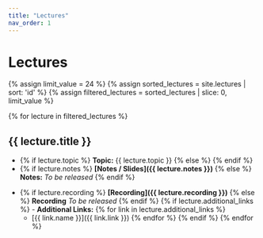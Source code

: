 ```yaml
---
title: "Lectures"
nav_order: 1
---
```


# Lectures

<!-- Lecture recordings are uploaded to [Panopto](https://mit.hosted.panopto.com/Panopto/Pages/Sessions/List.aspx#folderID=%22b2079bc7-0ca3-4fdf-a3e5-b1d4014c37ee%22). -->

{% assign limit_value = 24 %}  <!-- Set this to the number of lectures to display-->
{% assign sorted_lectures = site.lectures | sort: 'id' %}
{% assign filtered_lectures = sorted_lectures | slice: 0, limit_value %}

{% for lecture in filtered_lectures %}
## {{ lecture.title }}
- {% if lecture.topic %} **Topic:** {{ lecture.topic }} {% else %} {% endif %}
- {% if lecture.notes %} **[Notes / Slides]({{ lecture.notes }})** {% else %} **Notes:** *To be released* {% endif %}
<!-- - {% if lecture.slides %} **[Slides]({{ lecture.slides }})** {% else %} **Slides:** *To be released* {% endif %} -->
- {% if lecture.recording %} **[Recording]({{ lecture.recording }})** {% else %} **Recording** *To be released* {% endif %}
{% if lecture.additional_links %} - **Additional Links:** {% for link in lecture.additional_links %} 
    - [{{ link.name }}]({{ link.link }}) {% endfor %} {% endif %}
{% endfor %}


<!-- - {% if lecture.recording %} **[Recording]({{ lecture.recording }})** {% else %} **Recording:** *To be released* {% endif %} -->
